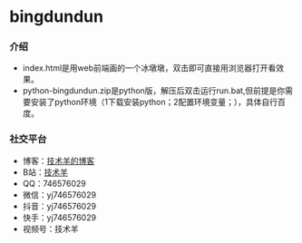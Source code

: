 # bingdundun

### 介绍
- index.html是用web前端画的一个冰墩墩，双击即可直接用浏览器打开看效果。
- python-bingdundun.zip是python版，解压后双击运行run.bat,但前提是你需要安装了python环境（1下载安装python；2配置环境变量；），具体自行百度。

### 社交平台
- 博客：[技术羊的博客](http://www.jishuyang.com)
- B站：[技术羊](https://space.bilibili.com/494729228)
- QQ：746576029
- 微信：yj746576029
- 抖音：yj746576029
- 快手：yj746576029
- 视频号：技术羊


